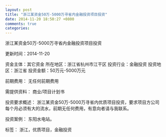 ```yaml
---
layout: post
title: "浙江某资金50万-5000万寻省内金融投资项目投资"
date: 2014-11-20 18:50:27 +0800
comments: true
categories: 
---
```

浙江某资金50万-5000万寻省内金融投资项目投资



更新时间：2014-11-20

资金主体：其它资金
所在地区：浙江省杭州市江干区
投资行业：金融投资
投资地区：浙江省
投资金额：50万元-5000万元

前期费用：
无任何前期费用

需提供资料：
商业/项目计划书

投资要求概述：
浙江某资金50万-5000万寻省内优质项目投资，要求项目方公司每个月必须有大的流水，前期无任何费用，有意向者请与我联系。

投资案例：
东阳水电站。

标签：
浙江，优质项目，金融投资

